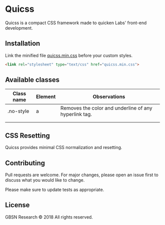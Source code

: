 # Quicss
Quicss is a compact CSS framework made to quicken Labs' front-end development.

## Installation
Link the minified file [quicss.min.css](https://bitbucket.org/gbsnresearch/quicss/src/develop/quicss.min.css) before your custom styles.

```html
<link rel="stylesheet" type="text/css" href="quicss.min.css">
```

## Available classes
| Class name | Element | Observations                                          |
|------------|---------|-------------------------------------------------------|
| .no-style  | a       | Removes the color and underline of any hyperlink tag. |
|            |         |                                                       |
|            |         |                                                       |

## CSS Resetting
Quicss provides minimal CSS normalization and resetting.


## Contributing
Pull requests are welcome. For major changes, please open an issue first to discuss what you would like to change.

Please make sure to update tests as appropriate.

## License
GBSN Research &copy; 2018 All rights reserved.